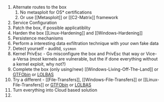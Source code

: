 
1. Alternate routes to the box
	1. No metasploit for OS\* certifications
	2. Or use [[Metasploit]] or [[C2-Matrix]] framework
2. Service Configuration 
3. Patch the box, if possible applicatiblity
4. Harden the box [[Linux-Hardening]] and [[Windows-Hardening]]
5. Persistence mechanisms
6. Perform a interesting data exfiltration technique with your own fake data 
7. Detect yourself - auditd, `sysmon`
8. Kernel PrivEsc - Go misconfigure the box and PrivEsc that way or Vice-a-Versa (most kernels are vulnerable, but the if done everything without a kernel exploit, why not?)
10. Complete the box (only using/new) [[Windows-Living-Off-The-Land]] or [GTFObin](https://gtfobins.github.io/) or [LOLBAS](https://lolbas-project.github.io/#)
11. Try a different - [[File-Transfers]],  [[Windows-File-Transfers]] or [[Linux-File-Transfers]] or [GTFObin](https://gtfobins.github.io/) or [LOLBAS](https://lolbas-project.github.io/#)
12. Turn everything into Cloud based solution
13. 